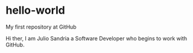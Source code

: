 # hello-world
My first repository at GitHub

Hi ther, I am Julio Sandria a Software Developer who begins to
work with GitHub.
